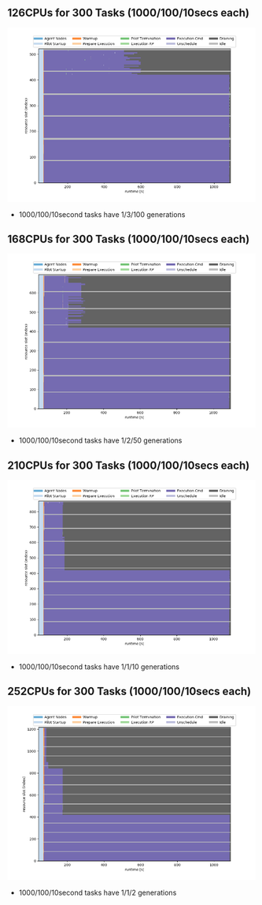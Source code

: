 ## 126CPUs for 300 Tasks (1000/100/10secs each)
![126](exp4/120cpus_100_100_100tasks_1_3_100gens_util.png)
- 1000/100/10second tasks have 1/3/100 generations

## 168CPUs for 300 Tasks (1000/100/10secs each)
![168](exp4/160cpus_100_100_100tasks_1_2_50gens_util.png)
- 1000/100/10second tasks have 1/2/50 generations

## 210CPUs for 300 Tasks (1000/100/10secs each)
![210](exp4/200cpus_100_100_100tasks_1_1_10gens_util.png)
- 1000/100/10second tasks have 1/1/10 generations

## 252CPUs for 300 Tasks (1000/100/10secs each)
![252](exp4/280cpus_100_100_100tasks_1_1_2gens_util.png)
- 1000/100/10second tasks have 1/1/2 generations
